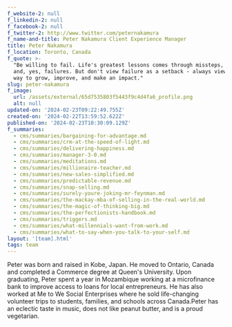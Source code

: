```yaml
---
f_website-2: null
f_linkedin-2: null
f_facebook-2: null
f_twitter-2: http://www.twitter.com/peternakamura
f_name-and-title: Peter Nakamura Client Experience Manager
title: Peter Nakamura
f_location: Toronto, Canada
f_quote: >-
  "Be willing to fail. Life's greatest lessons comes through missteps, hiccups,
  and, yes, failures. But don't view failure as a setback - always view it as a
  way to grow, improve, and make an impact."
slug: peter-nakamura
f_image:
  url: /assets/external/65d7535803f5443f9c4d4fa6_profile.png
  alt: null
updated-on: '2024-02-23T09:22:49.755Z'
created-on: '2024-02-22T13:59:52.622Z'
published-on: '2024-02-23T10:30:09.129Z'
f_summaries:
  - cms/summaries/bargaining-for-advantage.md
  - cms/summaries/crm-at-the-speed-of-light.md
  - cms/summaries/delivering-happiness.md
  - cms/summaries/manager-3-0.md
  - cms/summaries/meditations.md
  - cms/summaries/millionaire-teacher.md
  - cms/summaries/new-sales-simplified.md
  - cms/summaries/predictable-revenue.md
  - cms/summaries/snap-selling.md
  - cms/summaries/surely-youre-joking-mr-feynman.md
  - cms/summaries/the-mackay-mba-of-selling-in-the-real-world.md
  - cms/summaries/the-magic-of-thinking-big.md
  - cms/summaries/the-perfectionists-handbook.md
  - cms/summaries/triggers.md
  - cms/summaries/what-millennials-want-from-work.md
  - cms/summaries/what-to-say-when-you-talk-to-your-self.md
layout: '[team].html'
tags: team
---
```


Peter was born and raised in Kobe, Japan. He moved to Ontario, Canada and completed a Commerce degree at Queen's University. Upon graduating, Peter spent a year in Mozambique working at a microfinance bank to improve access to loans for local entrepreneurs. He has also worked at Me to We Social Enterprises where he sold life-changing volunteer trips to students, families, and schools across Canada.Peter has an eclectic taste in music, does not like peanut butter, and is a proud vegetarian.
